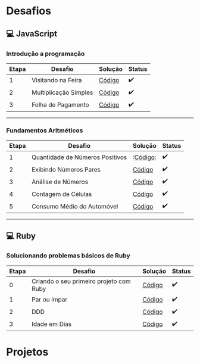 # Desafios 

## :computer: JavaScript
### Introdução a programação
|Etapa|Desafio|Solução|Status|
|------|----|--------|-----------|
|1|Visitando na Feira|[Código](desafios/JavaScript/1.Introdução%20a%20Programação/1.VisitaNaFeira.js)|:heavy_check_mark:|
|2|Multiplicação Simples|[Código](desafios/JavaScript/1.Introdução%20a%20Programação/2.MultiplicaçãoSimples.js)|:heavy_check_mark:|
|3|Folha de Pagamento|[Código](desafios/JavaScript/1.Introdução%20a%20Programação/3.FolhaDePagamento.js)|:heavy_check_mark:|
---

### Fundamentos Aritméticos
|Etapa|Desafio|Solução|Status|
|------|----|--------|-----------|
|1|Quantidade de Números Positivos|:[Código](desafios/JavaScript/2.Fundamentos%20Aritméticos/1.QuantidadeDeNúmerosPositivos.js):|:heavy_check_mark:|
|2|Exibindo Números Pares|[Código](desafios/JavaScript/2.Fundamentos%20Aritméticos/2.ExibindoNúmerosPares.js)|:heavy_check_mark:|
|3|Análise de Números|[Código](desafios/JavaScript/2.Fundamentos%20Aritméticos/3.AnáliseDeNúmeros.js)|:heavy_check_mark:|
|4|Contagem de Células|[Código](desafios/JavaScript/2.Fundamentos%20Aritméticos/4.ContagemDeCédulas.js)|:heavy_check_mark:|
|5|Consumo Médio do Automóvel|[Código](desafios/JavaScript/2.Fundamentos%20Aritméticos/5.ConsumoMédioDoAutomóvel.js)|:heavy_check_mark:|
---

## :computer: Ruby
### Solucionando problemas básicos de Ruby
|Etapa|Desafio|Solução|Status|
|------|----|--------|-----------|
|0|Criando o seu primeiro projeto com Ruby|[Código](desafios/Ruby/2.%20Conhecendo%20a%20linguagem%20Ruby/CriandoOSeuPrimeiroProjetoComRuby.rb)|:heavy_check_mark:|
|1|Par ou ímpar|[Código](desafios/Ruby/1.Solucionando%20problemas%20básicos%20em%20Ruby/1.ParOuÍmpar.rb)|:heavy_check_mark:|
|2|DDD|[Código](desafios/Ruby/1.Solucionando%20problemas%20básicos%20em%20Ruby/2.DDD.rb)|:heavy_check_mark:|
|3|Idade em Dias|[Código](desafios/Ruby/1.Solucionando%20problemas%20básicos%20em%20Ruby/3.IdadeEmDias.rb)|:heavy_check_mark:|


# Projetos
